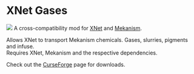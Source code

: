 # XNet Gases
![](src/main/resources/xnetgases.png|width=250px)
A cross-compatibility mod for [XNet](https://github.com/McJtyMods/XNet) and [Mekanism](https://github.com/mekanism/mekanism).

Allows XNet to transport Mekanism chemicals. Gases, slurries, pigments and infuse.  
Requires XNet, Mekanism and the respective dependencies.

Check out the [CurseForge](https://www.curseforge.com/minecraft/mc-mods/xnet-gases) page for downloads.
